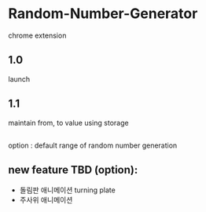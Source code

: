 # Random-Number-Generator
chrome extension

## 1.0
launch

## 1.1
maintain from, to value using storage

##
option : default range of random number generation

## new feature TBD (option):
- 돌림판 애니메이션 turning plate
- 주사위 애니메이션
